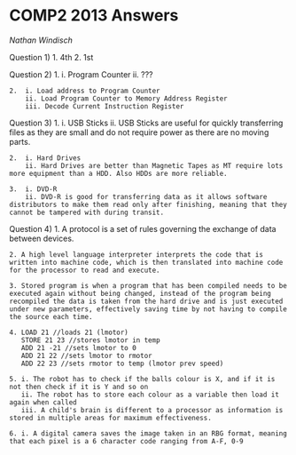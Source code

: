 # COMP2 2013 Answers
*Nathan Windisch*

Question 1)
    1. 4th
    2. 1st

Question 2)
    1.  i. Program Counter
        ii. ???

    2.  i. Load address to Program Counter
        ii. Load Program Counter to Memory Address Register
        iii. Decode Current Instruction Register

Question 3)
    1.  i. USB Sticks
        ii. USB Sticks are useful for quickly transferring files as they are small and do not require power as there are no moving parts.

    2.  i. Hard Drives
        ii. Hard Drives are better than Magnetic Tapes as MT require lots more equipment than a HDD. Also HDDs are more reliable.

    3.  i. DVD-R
        ii. DVD-R is good for transferring data as it allows software distributors to make them read only after finishing, meaning that they cannot be tampered with during transit.

Question 4)
    1. A protocol is a set of rules governing the exchange of data between devices.

    2. A high level language interpreter interprets the code that is written into machine code, which is then translated into machine code for the processor to read and execute.

    3. Stored program is when a program that has been compiled needs to be executed again without being changed, instead of the program being recompiled the data is taken from the hard drive and is just executed under new parameters, effectively saving time by not having to compile the source each time.

    4. LOAD 21 //loads 21 (lmotor)
       STORE 21 23 //stores lmotor in temp
       ADD 21 -21 //sets lmotor to 0
       ADD 21 22 //sets lmotor to rmotor
       ADD 22 23 //sets rmotor to temp (lmotor prev speed)

    5. i. The robot has to check if the balls colour is X, and if it is not then check if it is Y and so on
       ii. The robot has to store each colour as a variable then load it again when called
       iii. A child's brain is different to a processor as information is stored in multiple areas for maximum effectiveness.

    6. i. A digital camera saves the image taken in an RBG format, meaning that each pixel is a 6 character code ranging from A-F, 0-9
